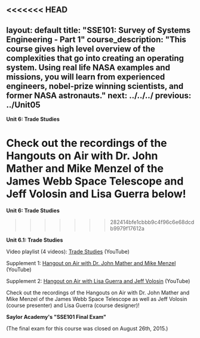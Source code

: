 <<<<<<< HEAD
---
layout: default
title: "SSE101: Survey of Systems Engineering - Part 1"
course_description: "This course gives high level overview of the complexities that go into creating an operating system. Using real life NASA examples and missions, you will learn from experienced engineers, nobel-prize winning scientists, and former NASA astronauts."
next: ../../../
previous: ../Unit05
---
**Unit 6: Trade Studies** <span id="6"></span> 
  
  
 Check out the recordings of the Hangouts on Air with Dr. John Mather
and Mike Menzel of the James Webb Space Telescope and Jeff Volosin and
Lisa Guerra below!  
=======
**Unit 6: Trade Studies** <span id="6"></span>  
>>>>>>> 282414bfe1cbbb9c4f96c6e68dcdb9979f17612a
  
**Unit 6.1: Trade Studies**  

Video playlist (4 videos): [Trade Studies](https://www.youtube.com/watch?list=PLMrpXL7ZxXYVn1mcfXgSJWGYVTJuRaZxS&v=AlnYvHJ-GPM) (YouTube)  
 
Supplement 1: [Hangout on Air with Dr. John Mather and Mike Menzel](https://youtu.be/hXRrkmBkplM) (YouTube)  

Supplement 2: [Hangout on Air with Lisa Guerra and Jeff Volosin](https://youtu.be/mpk_7TQmURg) (YouTube)  

Check out the recordings of the Hangouts on Air with Dr. John Mather
and Mike Menzel of the James Webb Space Telescope as well as Jeff Volosin (course presenter) and
Lisa Guerra (course designer)!  
  
**Saylor Academy's "SSE101 Final Exam"**

(The final exam for this course was closed on August 26th, 2015.)

